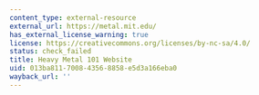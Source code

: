 ```yaml
---
content_type: external-resource
external_url: https://metal.mit.edu/
has_external_license_warning: true
license: https://creativecommons.org/licenses/by-nc-sa/4.0/
status: check_failed
title: Heavy Metal 101 Website
uid: 013ba811-7008-4356-8858-e5d3a166eba0
wayback_url: ''
---
```

